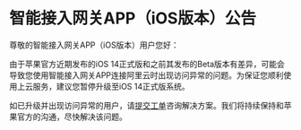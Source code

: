 # 智能接入网关APP（iOS版本）公告

尊敬的智能接入网关APP（iOS版本）用户您好：

由于苹果官方近期发布的iOS 14正式版和之前其发布的Beta版本有差异，可能会导致您使用智能接入网关APP连接阿里云时出现访问异常的问题。为保证您顺利使用上云服务，建议您暂停升级至iOS 14正式版系统。

如已升级并出现访问异常的用户，请[提交工单](https://workorder-intl.console.aliyun.com/?spm=5176.15120809.nav-right.dticket.130266ebEB92in#/ticket/add/?productId=1308)咨询解决方案。我们将持续保持和苹果官方的沟通，尽快解决该问题。

